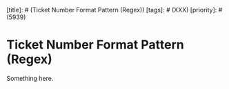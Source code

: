 [title]: # (Ticket Number Format Pattern (Regex))
[tags]: # (XXX)
[priority]: # (5939)
# Ticket Number Format Pattern (Regex)
Something here.
